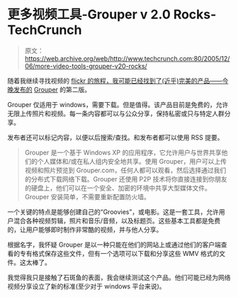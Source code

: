 # 更多视频工具-Grouper v 2.0 Rocks-TechCrunch

> 原文：<https://web.archive.org/web/http://www.techcrunch.com:80/2005/12/06/more-video-tools-grouper-v20-rocks/>

 [](https://web.archive.org/web/20220810105416/http://www.grouper.com/) 随着我继续寻找视频的 [flickr 的旅程，我可能已经找到了(近乎)完美的产品——今晚发布的](https://web.archive.org/web/20220810105416/http://www.beta.techcrunch.com/2005/11/06/the-flickrs-of-video/) [Grouper](https://web.archive.org/web/20220810105416/http://www.grouper.com/) 的第二版。

Grouper 仅适用于 windows，需要下载。但是值得。该产品目前是免费的，允许无限上传照片和视频。每一条内容都可以与公众分享，保持私密或只与特定人群分享。

发布者还可以标记内容，以便以后搜索/查找。和发布者都可以使用 RSS 提要。

> Grouper 是一个基于 Windows XP 的应用程序，它允许用户与世界共享他们的个人媒体和/或在私人组内安全地共享。使用 Grouper，用户可以上传视频和照片预览到 Grouper.com，任何人都可以观看，然后选择通过我们的分布式下载网络下载。Grouper 还使用 P2P 技术将你直接连接到你朋友的硬盘上，他们可以在一个安全、加密的环境中共享大型媒体文件。Grouper 安装简单，不需要重新配置防火墙。

一个关键的特点是能够创建自己的“Groovies”，或电影。这是一套工具，允许用户混合各种视频剪辑，照片和音乐/音频，以及标题页。这些基本工具都是免费的，让用户能够即时制作非常酷的视频，并与他人分享。

根据名字，我怀疑 Grouper 是以一种只能在他们的网站上或通过他们的客户端查看的专有格式保存这些文件，但有一个选项可以下载和分享这些 WMV 格式的文件。这太棒了。

我觉得我只是接触了石斑鱼的表面，我会继续测试这个产品。他们可能已经为网络视频分享设立了新的标准(至少对于 windows 平台来说)。